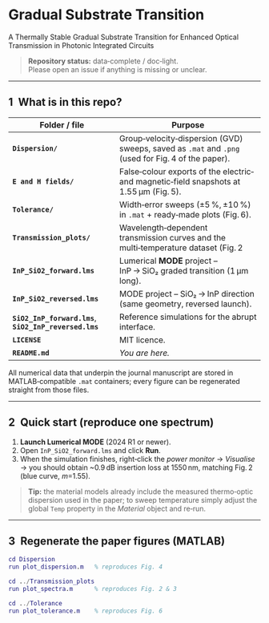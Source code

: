 # Gradual Substrate Transition
A Thermally Stable Gradual Substrate Transition for Enhanced Optical Transmission in Photonic Integrated Circuits

> **Repository status:** data‑complete / doc‑light.  
> Please open an issue if anything is missing or unclear.

---

## 1 What is in this repo?

| Folder / file | Purpose |
| -------------- | ------- |
| **`Dispersion/`** | Group‑velocity‑dispersion (GVD) sweeps, saved as `.mat` and `.png` (used for Fig. 4 of the paper). |
| **`E and H fields/`** | False‑colour exports of the electric‑ and magnetic‑field snapshots at 1.55 µm (Fig. 5). |
| **`Tolerance/`** | Width‑error sweeps (±5 %, ±10 %) in `.mat` + ready‑made plots (Fig. 6). |
| **`Transmission_plots/`** | Wavelength‑dependent transmission curves and the multi‑temperature dataset (Fig. 2 | Fig. 3). |
| **`InP_SiO2_forward.lms`** | Lumerical **MODE** project – InP → SiO₂ graded transition (1 µm long). |
| **`InP_SiO2_reversed.lms`** | MODE project – SiO₂ → InP direction (same geometry, reversed launch). |
| **`SiO2_InP_forward.lms`**, **`SiO2_InP_reversed.lms`** | Reference simulations for the abrupt interface. |
| **`LICENSE`** | MIT licence. |
| **`README.md`** | *You are here.* |

All numerical data that underpin the journal manuscript are stored in MATLAB‑compatible `.mat` containers; every figure can be regenerated straight from those files.

---

## 2 Quick start (reproduce one spectrum)

1. **Launch Lumerical MODE** (2024 R1 or newer).  
2. Open `InP_SiO2_forward.lms` and click **Run**.  
3. When the simulation finishes, right‑click the *power monitor* → *Visualise* → you should obtain ~0.9 dB insertion loss at 1550 nm, matching Fig. 2 (blue curve, *m*=1.55).

> **Tip:** the material models already include the measured thermo‑optic dispersion used in the paper; to sweep temperature simply adjust the global `Temp` property in the *Material* object and re‑run.

---

## 3 Regenerate the paper figures (MATLAB)

```matlab
cd Dispersion
run plot_dispersion.m   % reproduces Fig. 4

cd ../Transmission_plots
run plot_spectra.m      % reproduces Fig. 2 & 3

cd ../Tolerance
run plot_tolerance.m    % reproduces Fig. 6
